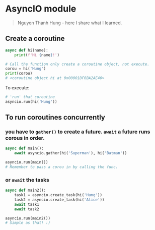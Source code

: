 # AsyncIO module

> Nguyen Thanh Hung - here I share what I learned.

## Create a coroutine

```python
async def hi(name):
    print(f'Hi {name}!')

# Call the function only create a coroutine object, not execute.
corou = hi('Hung')
print(corou)
# <coroutine object hi at 0x00001DF6BA2AE40>
```

To execute:

```python
# 'run' that coroutine
asyncio.run(hi('Hung'))
```

## To run coroutines concurrently

### you have to `gather()` to create a future. `await` a future runs corous in order.

```python
async def main():
    await asyncio.gather(hi('Superman'), hi('Batman'))

asyncio.run(main())
# Remember to pass a corou in by calling the func.
```

### or `await` the tasks

```python
async def main2():
    task1 = asyncio.create_task(hi('Hung'))
    task2 = asyncio.create_task(hi('Alice'))
    await task1
    await task2

asyncio.run(main2())
# Simple as that! :)
```

